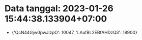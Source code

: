 # Data tanggal: 2023-01-26 15:44:38.133904+07:00

* {'QcN44Gjw0pwJIzpO': 10047, 'LAufBL2EBfAHDzQ3': 18900}

